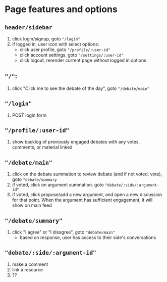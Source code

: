 # Page features and options

## `header/sidebar`
1. click login/signup, goto `"/login"`
2. if logged in, user icon with select options:
    - click user profile, goto `"/profile/:user-id"`
    - click account settings, goto `"/settings/:user-id"`
    - click logout, rerender current page without logged in options

## `"/"`:
1. click "Click me to see the debate of the day", goto `"/debate/main"`

## `"/login"`
1. POST login form

## `"/profile/:user-id"`
1. show backlog of previously engaged debates with any votes, comments, or material linked 

## `"/debate/main"`
1. click on the debate summation to review debate (and if not voted, vote), goto `"debate/summary`
2. if voted, click on argument summation. goto `"debate/:side/:argument-id"`
3. if voted, click propose/add a new argument, and open a new discussion for that point. When the argument has sufficient engagement, it will show on main feed 

## `"/debate/summary"` 
1. click "I agree" or "I disagree", goto `"debate/main"`
    - based on response, user has access to their side's conversations

## `"debate/:side/:argument-id"`
1. make a comment 
2. link a resource 
3. ??